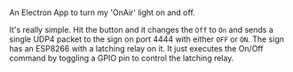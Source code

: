 #
An Electron App to turn my 'OnAir' light on and off.

It's really simple. Hit the button and it changes the `Off` to `On` and sends a single UDP4 packet to the sign on port 4444 with either `OFF` or `ON`. The sign has an ESP8266 with a latching relay on it. It just executes the On/Off command by toggling a GPIO pin to control the latching relay. 
